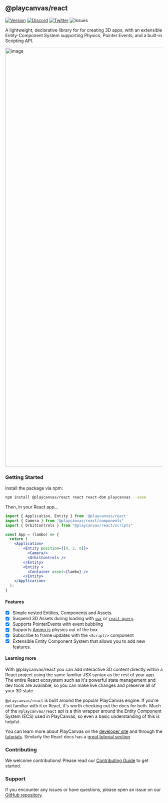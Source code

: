 ## @playcanvas/react
[![Version](https://img.shields.io/npm/v/@playcanvas/react?style=flat&colorA=000000&colorB=000000)](https://www.npmjs.com/package/@playcanvas/react)
[![Discord](https://img.shields.io/discord/740090768164651008?style=flat&colorA=000000&colorB=000000&label=discord&logo=discord&logoColor=ffffff)](https://discord.com/channels/408617316415307776/408617316415307778)
[![Twitter](https://img.shields.io/twitter/follow/playcanvas?label=%40playcanvas&style=flat&colorA=000000&colorB=000000&logo=twitter&logoColor=000000)](https://twitter.com/playcanvas)
![Issues](https://img.shields.io/github/issues/playcanvas/react?style=flat&colorA=000000&colorB=000000)

A lightweight, declarative library for for creating 3D apps, with an extensible Entity-Component System supporting Physics, Pointer Events, and a built-in Scripting API.

<img width="1339" alt="image" src="https://github.com/user-attachments/assets/c07f915a-fae2-4aa8-a727-46ec7f300aa8">

### Getting Started

Install the package via npm:

```bash
npm install @playcanvas/react react react-dom playcanvas --save
```
Then, in your React app...

```jsx
import { Application, Entity } from '@playcanvas/react'
import { Camera } from "@playcanvas/react/components"
import { OrbitControls } from "@playcanvas/react/scripts"

const App = (lambo) => {
  return (
    <Application>
        <Entity position={[0, 2, 0]}>
          <Camera/>
          <OrbitControls />
        </Entity>
        <Entity >
          <Container asset={lambo} />
        </Entity>
    </Application>
  );
}
```

#### Features

- [x] Simple nested Entities, Components and Assets.
- [x] Suspend 3D Assets during loading with [`swr`](https://www.npmjs.com/package/swr) or [`react-query`](https://www.npmjs.com/package/@tanstack/react-query).
- [x] Supports PointerEvents with event bubbling
- [x] Supports [Ammo.js](https://github.com/kripken/ammo.js) physics out of the box
- [x] Subscribe to frame updates with the `<Script/>` component
- [x] Extensible Entity Component System that allows you to add new features.

#### Learning more

With @playcanvas/react you can add interactive 3D content directly within a React project using the same familiar JSX syntax as the rest of your app. The entire React ecosystem such as it's powerful state management and dev tools are available, so you can make live changes and preserve all of your 3D state.

`@playcanvas/react` is built around the popular PlayCanvas engine. If you're not familiar with it or React, it's worth checking out the docs for both. Much of the `@playcanvas/react` api is a thin wrapper around the Entity Component System (ECS) used in PlayCanvas, so even a basic understanding of this is helpful.

You can learn more about PlayCanvas on the [developer site](https://developer.playcanvas.com/) and through the [tutorials](https://developer.playcanvas.com/tutorials/). Similarly the React docs has a [great tutorial section](https://react.dev/learn)

### Contributing

We welcome contributions! Please read our [Contributing Guide](https://github.com/playcanvas/engine/blob/main/.github/CONTRIBUTING.md) to get started.

### Support

If you encounter any issues or have questions, please open an issue on our [GitHub repository](https://github.com/playcanvas/playcanvas-react/issues).
